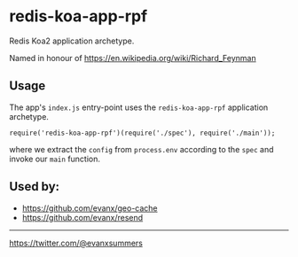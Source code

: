 
# redis-koa-app-rpf

Redis Koa2 application archetype.

Named in honour of https://en.wikipedia.org/wiki/Richard_Feynman 

## Usage

The app's `index.js` entry-point uses the `redis-koa-app-rpf` application archetype.
```
require('redis-koa-app-rpf')(require('./spec'), require('./main'));
```
where we extract the `config` from `process.env` according to the `spec` and invoke our `main` function.

## Used by:

- https://github.com/evanx/geo-cache
- https://github.com/evanx/resend

<hr>

https://twitter.com/@evanxsummers

